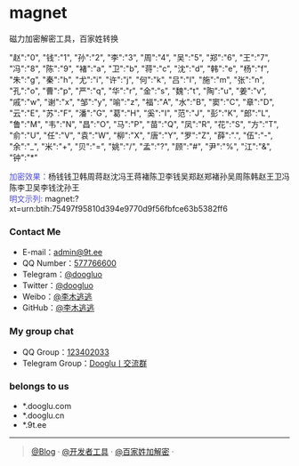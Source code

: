 # magnet
磁力加密解密工具，百家姓转换

"赵":"0", "钱":"1", "孙":"2", "李":"3", "周":"4", "吴":"5", "郑":"6", "王":"7", "冯":"8", "陈":"9",
        "褚":"a", "卫":"b", "蒋":"c", "沈":"d", "韩":"e", "杨":"f", "朱":"g", "秦":"h", "尤":"i", "许":"j",
        "何":"k", "吕":"l", "施":"m", "张":"n", "孔":"o", "曹":"p", "严":"q", "华":"r", "金":"s", "魏":"t",
        "陶":"u", "姜":"v", "戚":"w", "谢":"x", "邹":"y", "喻":"z", "福":"A", "水":"B", "窦":"C", "章":"D",
        "云":"E", "苏":"F", "潘":"G", "葛":"H", "奚":"I", "范":"J", "彭":"K", "郎":"L", "鲁":"M", "韦":"N",
        "昌":"O", "马":"P", "苗":"Q", "凤":"R", "花":"S", "方":"T", "俞":"U", "任":"V", "袁":"W", "柳":"X",
        "唐":"Y", "罗":"Z", "薛":".", "伍":"-", "余":"_", "米":"+", "贝":"=", "姚":"/", "孟":"?", "顾":"#",
        "尹":"%", "江":"&", "钟":"*"
        
<font color="#4A4AFF">加密效果：</font>杨钱钱卫韩周蒋赵沈冯王蒋褚陈卫李钱吴郑赵郑褚孙吴周陈韩赵王卫冯陈李卫吴李钱沈孙王</br>
<font color="#4A4AFF">明文示列: </font>magnet:?xt=urn:btih:75497f95810d394e9770d9f56fbfce63b5382ff6


### Contact Me
- E-mail：[admin@9t.ee](https://www.alipan.com/)
- QQ Number：[577766600](https://www.alipan.com/)
- Telegram：[@doogluo](https://t.me/dooglu)
- Twitter：[@doogluo](https://twitter.com/doogluo)
- Weibo：[@李木逃逃](https://weibo.com/chinazcwl)
- GitHub：[@李木逃逃](https://github.com/tianunusual)

### My group chat

- QQ Group：[123402033](https://qm.qq.com/cgi-bin/qm/qr?k=Cx9noRs1fRVCz_BF86hR4SKeSdyLnjhh&jump_from=webapi&authKey=cybJHmy7wP0hk5OBAjgfZ55LsTcPDDvjHqVADFSoD+HiCrQdalAKHeT30kQWsFQb)
- Telegram Group：[Dooglu丨交流群](https://t.me/dooglu)


### belongs to us

- *.dooglu.com
- *.dooglu.cn
- *.9t.ee

---

> [@Blog](https://blog.dooglu.cn) · [@开发者工具](https://tool.dooglu.com) · [@百家姓加解密](https://t.dooglu.com) · 
